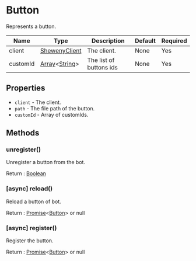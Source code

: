 # Button

Represents a button.

| Name     | Type                                                                                                                                                                                               | Description             | Default | Required |
| -------- | -------------------------------------------------------------------------------------------------------------------------------------------------------------------------------------------------- | ----------------------- | ------- | -------- |
| client   | [ShewenyClient](./ShewenyClient.md)                                                                                                                                                                | The client.             | None    | Yes      |
| customId | [Array](https://developer.mozilla.org/en-US/docs/Web/JavaScript/Reference/Global_Objects/Array)<[String](https://developer.mozilla.org/en-US/docs/Web/JavaScript/Reference/Global_Objects/String)> | The list of buttons ids | None    | Yes      |

## Properties

- `client` - The client.
- `path` - The file path of the button.
- `customId` - Array of customIds.

## Methods

### unregister()

Unregister a button from the bot.

Return : [Boolean](https://developer.mozilla.org/en-US/docs/Web/JavaScript/Reference/Global_Objects/Boolean)

### [async] reload()

Reload a button of bot.

Return : [Promise](https://developer.mozilla.org/en-US/docs/Web/JavaScript/Reference/Global_Objects/Promise)<[Button](.)> or null

### [async] register()

Register the button.

Return : [Promise](https://developer.mozilla.org/en-US/docs/Web/JavaScript/Reference/Global_Objects/Promise)<[Button](.)> or null
